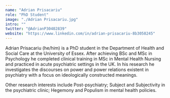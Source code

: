 ```yaml
---
name: "Adrian Prisacariu"
role: "PhD Student"
image: "./Adrian Prisacariu.jpg"
intro: ""
twitter: "@AdrianP30402839"
website: "https://www.linkedin.com/in/adrian-prisacariu-8b3058245"
---
```


Adrian Prisacariu (he/him) is a PhD student in the Department of Health and Social Care at the University of Essex. After achieving BSc and MSc in Psychology he completed clinical training in MSc in Mental Health Nursing and practiced in acute psychiatric settings in the UK. In his research he investigates the discourses on power and power relations existent in psychiatry with a focus on ideologically constructed meanings. 
 
Other research interests include Post-psychiatry; Subject and Subjectivity in the psychiatric clinic; Hegemony and Populism in mental health policies. 
